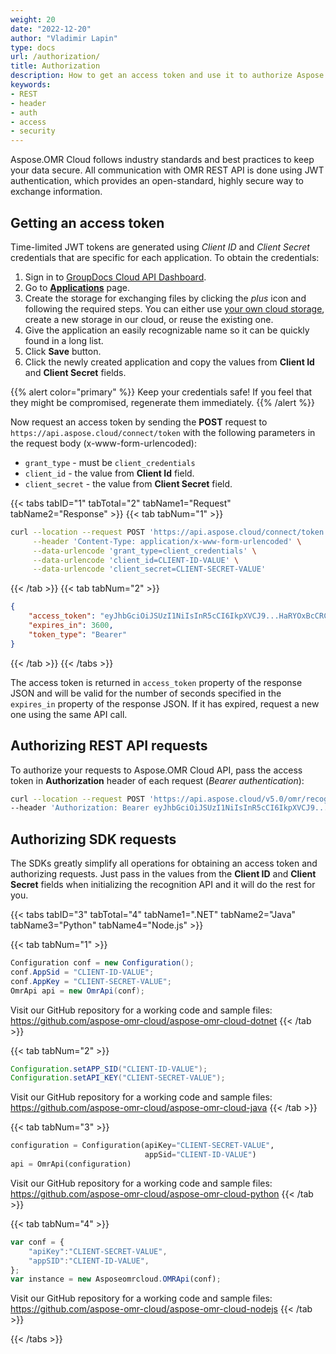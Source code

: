 ```yaml
---
weight: 20
date: "2022-12-20"
author: "Vladimir Lapin"
type: docs
url: /authorization/
title: Authorization
description: How to get an access token and use it to authorize Aspose.OMR Cloud API requests.
keywords:
- REST
- header
- auth
- access
- security
---
```


Aspose.OMR Cloud follows industry standards and best practices to keep your data secure. All communication with OMR REST API is done using JWT authentication, which provides an open-standard, highly secure way to exchange information.

## Getting an access token

Time-limited JWT tokens are generated using _Client ID_ and _Client Secret_ credentials that are specific for each application. To obtain the credentials:

1. Sign in to [GroupDocs Cloud API Dashboard](https://dashboard.aspose.cloud/).
2. Go to [**Applications**](https://dashboard.aspose.cloud/applications) page.
3. Create the storage for exchanging files by clicking the _plus_ icon and following the required steps. You can either use [your own cloud storage](/total/getting-started/dashboard/how-to-configure-3rd-party-cloud-storages/), create a new storage in our cloud, or reuse the existing one.
4. Give the application an easily recognizable name so it can be quickly found in a long list.
5. Click **Save** button.
6. Click the newly created application and copy the values from **Client Id** and **Client Secret** fields.

{{% alert color="primary" %}} 
Keep your credentials safe! If you feel that they might be compromised, regenerate them immediately.
{{% /alert %}}

Now request an access token by sending the **POST** request to `https://api.aspose.cloud/connect/token` with the following parameters in the request body (x-www-form-urlencoded):

- `grant_type` - must be `client_credentials`
- `client_id` - the value from **Client Id** field.
- `client_secret` - the value from **Client Secret** field.

{{< tabs tabID="1" tabTotal="2" tabName1="Request" tabName2="Response" >}}
{{< tab tabNum="1" >}}
```bash
curl --location --request POST 'https://api.aspose.cloud/connect/token' \
     --header 'Content-Type: application/x-www-form-urlencoded' \
     --data-urlencode 'grant_type=client_credentials' \
     --data-urlencode 'client_id=CLIENT-ID-VALUE' \
     --data-urlencode 'client_secret=CLIENT-SECRET-VALUE'
```
{{< /tab >}}
{{< tab tabNum="2" >}}
```json
{
	"access_token": "eyJhbGciOiJSUzI1NiIsInR5cCI6IkpXVCJ9...HaRYOxBcCRCPLnrFCVXpw7UA",
	"expires_in": 3600,
	"token_type": "Bearer"
}
```
{{< /tab >}}
{{< /tabs >}}

The access token is returned in `access_token` property of the response JSON and will be valid for the number of seconds specified in the `expires_in` property of the response JSON. If it has expired, request a new one using the same API call.

## Authorizing REST API requests

To authorize your requests to Aspose.OMR Cloud API, pass the access token in **Authorization** header of each request (_Bearer authentication_):

```bash
curl --location --request POST 'https://api.aspose.cloud/v5.0/omr/recognize' \
--header 'Authorization: Bearer eyJhbGciOiJSUzI1NiIsInR5cCI6IkpXVCJ9...l8v7jUV-mLjEdQ'
```

## Authorizing SDK requests

The SDKs greatly simplify all operations for obtaining an access token and authorizing requests. Just pass in the values from the **Client ID** and **Client Secret** fields when initializing the recognition API and it will do the rest for you.

{{< tabs tabID="3" tabTotal="4" tabName1=".NET" tabName2="Java" tabName3="Python" tabName4="Node.js" >}}

{{< tab tabNum="1" >}}
```csharp
Configuration conf = new Configuration();
conf.AppSid = "CLIENT-ID-VALUE";
conf.AppKey = "CLIENT-SECRET-VALUE";
OmrApi api = new OmrApi(conf);
```

Visit our GitHub repository for a working code and sample files: https://github.com/aspose-omr-cloud/aspose-omr-cloud-dotnet
{{< /tab >}}

{{< tab tabNum="2" >}}
```java
Configuration.setAPP_SID("CLIENT-ID-VALUE");
Configuration.setAPI_KEY("CLIENT-SECRET-VALUE");
```

Visit our GitHub repository for a working code and sample files: https://github.com/aspose-omr-cloud/aspose-omr-cloud-java
{{< /tab >}}

{{< tab tabNum="3" >}}
```python
configuration = Configuration(apiKey="CLIENT-SECRET-VALUE",
                              appSid="CLIENT-ID-VALUE")
api = OmrApi(configuration)
```

Visit our GitHub repository for a working code and sample files: https://github.com/aspose-omr-cloud/aspose-omr-cloud-python
{{< /tab >}}

{{< tab tabNum="4" >}}
```js
var conf = {
    "apiKey":"CLIENT-SECRET-VALUE",
    "appSID":"CLIENT-ID-VALUE",
};
var instance = new Asposeomrcloud.OMRApi(conf);
```

Visit our GitHub repository for a working code and sample files: https://github.com/aspose-omr-cloud/aspose-omr-cloud-nodejs
{{< /tab >}}

{{< /tabs >}}
